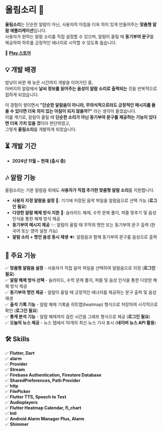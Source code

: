 # 울림소리 📢  

**울림소리**는 단순한 알람이 아닌, 사용자의 아침을 더욱 의미 있게 만들어주는 **맞춤형 알람 애플리케이션**입니다.  
사용자가 원하는 알람 소리를 직접 설정할 수 있으며, 알람이 울릴 때 **동기부여 문구**를 제공하여 하루를 긍정적인 에너지로 시작할 수 있도록 돕습니다.  

🔗 **[Play 스토어](https://play.google.com/store/apps/details?id=com.niw.flutter_alarm_app_2)**  

## 💡 개발 배경  

밤낮이 바뀐 채 늦은 시간까지 개발을 이어가던 중,  
아버지의 알람에서 **날씨 정보를 읽어주는 음성이 알람 소리로 출력되는** 것을 반복적으로 접하게 되었습니다.  

이 경험이 쌓이면서 **"단순한 알람음이 아니라, 무의식적으로라도 긍정적인 메시지를 들을 수 있다면 더욱 의미 있는 아침이 되지 않을까?"** 라는 생각이 들었습니다.  
이를 계기로, 알람이 울릴 때 **단순한 소리가 아닌 동기부여 문구를 제공하는 기능이 있다면 더욱 가치 있을 것**이라 판단하였고,  
그렇게 **울림소리**를 개발하게 되었습니다.  

## ⏳ 개발 기간  

- **2024년 11월 ~ 현재 (출시 중)**  

## 🎶 알람 기능  

울림소리는 기본 알람음 외에도 **사용자가 직접 추가한 맞춤형 알람 소리**를 지원합니다.  

- **사용자 지정 알람음 설정** 🎵: 기기에 저장된 음악 파일을 알람음으로 선택 가능 (**로그인 필요**)  
- **다양한 알람 해제 방식 지원** 🔢: 슬라이드 해제, 수학 문제 풀이, 퍼즐 맞추기 및 음성 인식을 통한 해제 방식 제공  
- **동기부여 메시지 제공** ✨: 알람이 울릴 때 무작위 명언 또는 동기부여 문구 출력 (한국어 또는 영어 설정 가능)  
- **알람 소리 + 명언 음성 동시 재생** 🔊: 알람음과 함께 동기부여 문구를 음성으로 출력  

## 📌 주요 기능  

✅ **맞춤형 알람음 설정** - 사용자가 직접 음악 파일을 선택하여 알람음으로 지정 (**로그인 필요**)  
✅ **알람 해제 방식 선택** - 슬라이드, 수학 문제 풀이, 퍼즐 및 음성 인식을 통한 다양한 해제 방식 제공  
✅ **동기부여 명언 제공** - 알람이 울릴 때 긍정적인 에너지를 제공하는 문구 출력 및 음성 재생  
✅ **출석 기록 기능** - 알람 해제 기록을 히트맵(heatmap) 형식으로 저장하여 시각적으로 확인 (**로그인 필요**)  
✅ **통계 분석 기능** - 알람 해제까지 걸린 시간을 그래프 형식으로 제공 (**로그인 필요**)  
✅ **오늘의 뉴스 제공** - 뉴스 탭에서 10개의 최신 뉴스 기사 표시 (**네이버 뉴스 API 활용**)  

## 🛠 Skills  

✅ **Flutter, Dart**  
✅ **alarm**  
✅ **Provider**  
✅ **Stream**  
✅ **Firebase Authentication, Firestore Database**  
✅ **SharedPreferences, Path Provider**  
✅ **http**  
✅ **FilePicker**  
✅ **Flutter TTS, Speech to Text**  
✅ **Audioplayers**  
✅ **Flutter Heatmap Calendar, fl_chart**  
✅ **Intl**  
✅ **Android Alarm Manager Plus, Alarm**  
✅ **Shimmer**  
